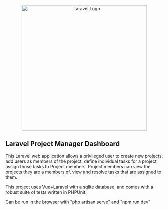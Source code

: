 <p align="center"><a href="https://laravel.com" target="_blank"><img src="https://raw.githubusercontent.com/laravel/art/master/logo-lockup/5%20SVG/2%20CMYK/1%20Full%20Color/laravel-logolockup-cmyk-red.svg" width="400" alt="Laravel Logo"></a></p>

## Laravel Project Manager Dashboard

This Laravel web application allows a privileged user to create new projects, add users as members of the project,
define individual tasks for a project, assign those tasks to Project members. Project members can view the projects they
are a members of, view and resolve tasks that are assigned to them.

This project uses Vue+Laravel with a sqlite database, and comes with a robust suite of tests written in PHPUnit.

Can be run in the browser with "php artisan serve" and "npm run dev"

